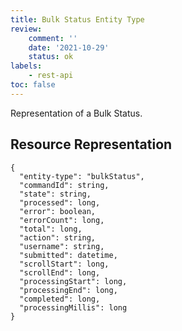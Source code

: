 ```yaml
---
title: Bulk Status Entity Type
review:
    comment: ''
    date: '2021-10-29'
    status: ok
labels:
    - rest-api
toc: false
---
```


Representation of a Bulk Status.

## Resource Representation

<pre><code class="json hljs">{
  "entity-type": "bulkStatus",
  "commandId": string,
  "state": string,
  "processed": long,
  "error": boolean,
  "errorCount": long,
  "total": long,
  "action": string,
  "username": string,
  "submitted": datetime,
  "scrollStart": long,
  "scrollEnd": long,
  "processingStart": long,
  "processingEnd": long,
  "completed": long,
  "processingMillis": long
}
</code></pre>
